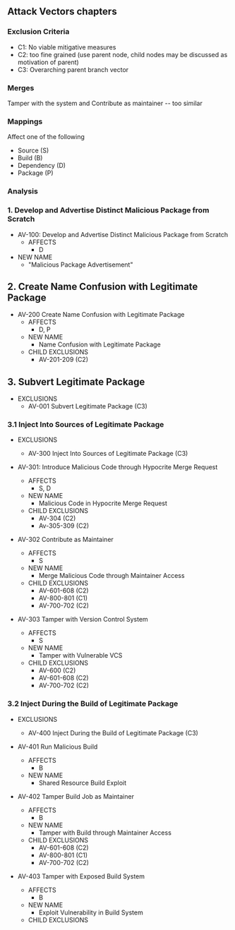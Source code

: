 ## Attack Vectors chapters

### Exclusion Criteria

- C1: No viable mitigative measures
- C2: too fine grained (use parent node, child nodes may be discussed as motivation of parent)
- C3: Overarching parent branch vector

### Merges

Tamper with the system and Contribute as maintainer -- too similar

### Mappings

Affect one of the following

- Source (S)
- Build (B)
- Dependency (D)
- Package (P)

### Analysis

### 1. Develop and Advertise Distinct Malicious Package from Scratch

- AV-100: Develop and Advertise Distinct Malicious Package from Scratch
  - AFFECTS
    - D
- NEW NAME
  - "Malicious Package Advertisement"

## 2. Create Name Confusion with Legitimate Package

- AV-200 Create Name Confusion with Legitimate Package
  - AFFECTS
    - D, P
  - NEW NAME
    - Name Confusion with Legitimate Package
  - CHILD EXCLUSIONS
    - AV-201-209 (C2)

## 3. Subvert Legitimate Package

- EXCLUSIONS
  - AV-001 Subvert Legitimate Package (C3)

### 3.1 Inject Into Sources of Legitimate Package

- EXCLUSIONS

  - AV-300 Inject Into Sources of Legitimate Package (C3)

- AV-301: Introduce Malicious Code through Hypocrite Merge Request

  - AFFECTS
    - S, D
  - NEW NAME
    - Malicious Code in Hypocrite Merge Request
  - CHILD EXCLUSIONS
    - AV-304 (C2)
    - Av-305-309 (C2)

- AV-302 Contribute as Maintainer

  - AFFECTS
    - S
  - NEW NAME
    - Merge Malicious Code through Maintainer Access
  - CHILD EXCLUSIONS
    - AV-601-608 (C2)
    - AV-800-801 (C1)
    - AV-700-702 (C2)

- AV-303 Tamper with Version Control System
  - AFFECTS
    - S
  - NEW NAME
    - Tamper with Vulnerable VCS
  - CHILD EXCLUSIONS
    - AV-600 (C2)
    - AV-601-608 (C2)
    - AV-700-702 (C2)

### 3.2 Inject During the Build of Legitimate Package

- EXCLUSIONS

  - AV-400 Inject During the Build of Legitimate Package (C3)

- AV-401 Run Malicious Build

  - AFFECTS
    - B
  - NEW NAME
    - Shared Resource Build Exploit

- AV-402 Tamper Build Job as Maintainer

  - AFFECTS
    - B
  - NEW NAME
    - Tamper with Build through Maintainer Access
  - CHILD EXCLUSIONS
    - AV-601-608 (C2)
    - AV-800-801 (C1)
    - AV-700-702 (C2)

- AV-403 Tamper with Exposed Build System
  - AFFECTS
    - B
  - NEW NAME
    - Exploit Vulnerability in Build System
  - CHILD EXCLUSIONS
